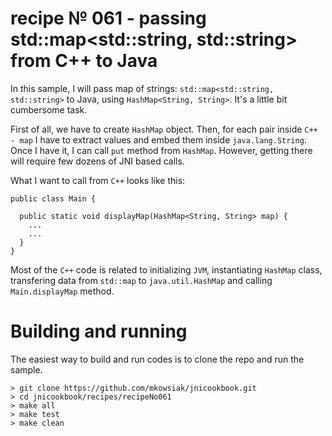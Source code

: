 # recipe № 061 - passing std::map<std::string, std::string> from C++ to Java

In this sample, I will pass map of strings: `std::map<std::string, std::string>` to Java, using `HashMap<String, String>`. It's a little bit cumbersome task.

First of all, we have to create `HashMap` object. Then, for each pair inside `C++ - map` I have to extract values and embed them inside `java.lang.String`. Once I have it, I can call `put` method from `HashMap`. However, getting there will require few dozens of JNI based calls.

What I want to call from `C++` looks like this:

```
public class Main {

  public static void displayMap(HashMap<String, String> map) {
    ...
    ...
  }
}
```

Most of the `C++` code is related to initializing `JVM`, instantiating `HashMap` class, transfering data from `std::map` to `java.util.HashMap` and calling `Main.displayMap` method.

# Building and running

The easiest way to build and run codes is to clone the repo and run the sample.

    > git clone https://github.com/mkowsiak/jnicookbook.git
    > cd jnicookbook/recipes/recipeNo061
    > make all
    > make test
    > make clean
